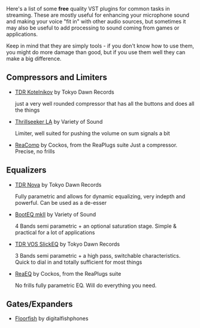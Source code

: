
Here's a list of some **free** quality VST plugins for common tasks in streaming. These are mostly useful for enhancing your microphone
sound and making your voice "fit in" with other audio sources, but sometimes it may also be useful to add processing to
sound coming from games or applications.

Keep in mind that they are simply tools - if you don't know how to use them, you might do more damage than good, but if you
use them well they can make a big difference.

## Compressors and Limiters

* [TDR Kotelnikov](http://www.tokyodawn.net/tdr-kotelnikov/) by Tokyo Dawn Records

  just a very well rounded compressor that has all the buttons and does all the things

* [Thrillseeker LA](https://varietyofsound.wordpress.com/downloads/) by Variety of Sound

  Limiter, well suited for pushing the volume on sum signals a bit

* [ReaComp](http://www.reaper.fm/reaplugs/) by Cockos, from the ReaPlugs suite
  Just a compressor. Precise, no frills

## Equalizers

* [TDR Nova](http://www.tokyodawn.net/tdr-nova/) by Tokyo Dawn Records

   Fully parametric and allows for dynamic equalizing, very indepth and powerful. Can be used as a de-esser

* [BootEQ mkII](https://varietyofsound.wordpress.com/downloads/) by Variety of Sound

   4 Bands semi parametric + an optional saturation stage. Simple & practical for a lot of applications

* [TDR VOS SlickEQ](http://www.tokyodawn.net/tdr-vos-slickeq/) by Tokyo Dawn Records

  3 Bands semi parametric + a high pass, switchable characteristics. Quick to dial in and totally sufficient for most things

* [ReaEQ](http://www.reaper.fm/reaplugs/) by Cockos, from the ReaPlugs suite

  No frills fully parametric EQ. Will do everything you need.

## Gates/Expanders

* [Floorfish](http://www.digitalfishphones.com/main.php?item=2&subItem=5) by digitalfishphones